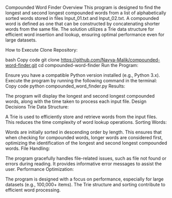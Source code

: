 Compounded Word Finder
Overview
This program is designed to find the longest and second longest compounded words from a list of alphabetically sorted words stored in files Input_01.txt and Input_02.txt. A compounded word is defined as one that can be constructed by concatenating shorter words from the same file. The solution utilizes a Trie data structure for efficient word insertion and lookup, ensuring optimal performance even for large datasets.

How to Execute
Clone Repository:

bash
Copy code
git clone https://github.com/Navya-Malik/compounded-word-finder.git
cd compounded-word-finder
Run the Program:

Ensure you have a compatible Python version installed (e.g., Python 3.x).
Execute the program by running the following command in the terminal:
Copy code
python compounded_word_finder.py
Results:

The program will display the longest and second longest compounded words, along with the time taken to process each input file.
Design Decisions
Trie Data Structure:

A Trie is used to efficiently store and retrieve words from the input files. This reduces the time complexity of word lookup operations.
Sorting Words:

Words are initially sorted in descending order by length. This ensures that when checking for compounded words, longer words are considered first, optimizing the identification of the longest and second longest compounded words.
File Handling:

The program gracefully handles file-related issues, such as file not found or errors during reading. It provides informative error messages to assist the user.
Performance Optimization:

The program is designed with a focus on performance, especially for large datasets (e.g., 100,000+ items). The Trie structure and sorting contribute to efficient word processing.
